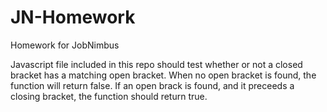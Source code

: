 # JN-Homework
Homework for JobNimbus

Javascript file included in this repo should test whether or not a closed bracket has a matching open bracket.
When no open bracket is found, the function will return false.
If an open brack is found, and it preceeds a closing bracket, the function should return true. 


